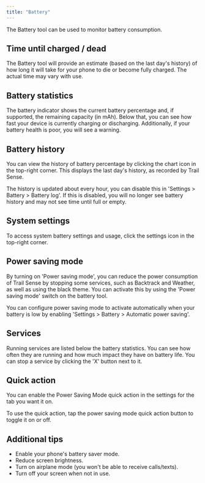 ```yaml
---
title: "Battery"
---
```


The Battery tool can be used to monitor battery consumption.

## Time until charged / dead
The Battery tool will provide an estimate (based on the last day's history) of how long it will take for your phone to die or become fully charged. The actual time may vary with use.

## Battery statistics
The battery indicator shows the current battery percentage and, if supported, the remaining capacity (in mAh). Below that, you can see how fast your device is currently charging or discharging. Additionally, if your battery health is poor, you will see a warning.

## Battery history
You can view the history of battery percentage by clicking the chart icon in the top-right corner. This displays the last day's history, as recorded by Trail Sense.

The history is updated about every hour, you can disable this in 'Settings > Battery > Battery log'. If this is disabled, you will no longer see battery history and may not see time until full or empty.

## System settings
To access system battery settings and usage, click the settings icon in the top-right corner.

## Power saving mode
By turning on 'Power saving mode', you can reduce the power consumption of Trail Sense by stopping some services, such as Backtrack and Weather, as well as using the black theme. You can activate this by using the 'Power saving mode' switch on the battery tool.

You can configure power saving mode to activate automatically when your battery is low by enabling 'Settings > Battery > Automatic power saving'.

## Services
Running services are listed below the battery statistics. You can see how often they are running and how much impact they have on battery life. You can stop a service by clicking the 'X' button next to it.

## Quick action
You can enable the Power Saving Mode quick action in the settings for the tab you want it on.

To use the quick action, tap the power saving mode quick action button to toggle it on or off.

## Additional tips
- Enable your phone's battery saver mode.
- Reduce screen brightness.
- Turn on airplane mode (you won't be able to receive calls/texts).
- Turn off your screen when not in use.


